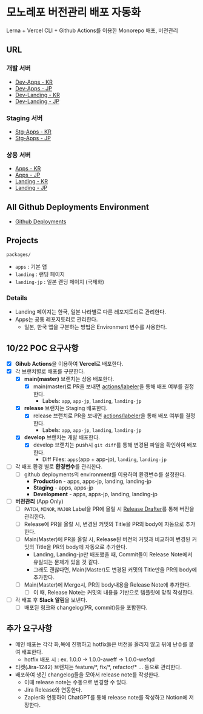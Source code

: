 # 모노레포 버전관리 배포 자동화

Lerna + Vercel CLI + Github Actions를 이용한 Monorepo 배포, 버전관리

## URL

### 개발 서버

- [Dev-Apps - KR](https://dev-monorepo-version-control-apps.vercel.app/)
- [Dev-Apps - JP](https://dev-monorepo-version-control-apps-jp.vercel.app/)
- [Dev-Landing - KR](https://dev-monorepo-version-control-landing.vercel.app/)
- [Dev-Landing - JP](https://dev-monorepo-version-control-landing-jp.vercel.app/)

### Staging 서버

- [Stg-Apps - KR](https://stg-monorepo-version-control-apps.vercel.app/)
- [Stg-Apps - JP](https://stg-monorepo-version-control-apps-jp.vercel.app/)

### 상용 서버

- [Apps - KR](https://monorepo-version-control-apps.vercel.app/)
- [Apps - JP](https://monorepo-version-control-apps-jp.vercel.app/)
- [Landing - KR](https://monorepo-version-control-landing.vercel.app/)
- [Landing - JP](https://monorepo-version-control-landing-jp.vercel.app/)

## All Github Deployments Environment

- [Github Deployments](https://github.com/Raoun4136/monorepo-version-control/deployments)

## Projects

`packages/`

- `apps` : 기본 앱
- `landing` : 랜딩 페이지
- `landing-jp` : 일본 랜딩 페이지 (국제화)

### Details

- Landing 페이지는 한국, 일본 나라별로 다른 레포지토리로 관리한다.
- Apps는 공통 레포지토리로 관리한다.
  - 일본, 한국 앱을 구분하는 방법은 Environment 변수를 사용한다.

## 10/22 POC 요구사항

- [x] **Gihub Actions**을 이용하여 **Vercel**로 배포한다.
- [x] 각 브랜치별로 배포를 구분한다.
  - [x] **main(master)** 브랜치는 상용 배포한다.
    - [x] main(master)로 PR을 보내면 [actions/labeler](https://github.com/actions/labeler)을 통해 배포 여부를 결정한다.
      - Labels: `app`, `app-jp`, `landing`, `landing-jp`
  - [x] **release** 브랜치는 Staging 배포한다.
    - [x] release 브랜치로 PR을 보내면 [actions/labeler](https://github.com/actions/labeler)을 통해 배포 여부를 결정한다.
      - Labels: `app`, `app-jp`, `landing`, `landing-jp`
  - [x] **develop** 브랜치는 개발 배포한다.
    - [x] develop 브랜치는 push시 `git diff`를 통해 변경된 파일을 확인하여 배포한다.
      - Diff Files: `apps`(app + app-jp), `landing`, `landing-jp`
- [ ] 각 배포 환경 별로 **환경변수**를 관리한다.
  - [ ] github deployments의 environment를 이용하여 환경변수를 설정한다.
    - **Production** - apps, apps-jp, landing, landing-jp
    - **Staging** - apps, apps-jp
    - **Development** - apps, apps-jp, landing, landing-jp
- [ ] **버전관리** (App Only)
  - [ ] `PATCH`, `MINOR`, `MAJOR` Label을 PR에 올릴 시 [Release Drafter](https://github.com/marketplace/actions/release-drafter)를 통해 버전을 관리한다.
  - [ ] Release에 PR을 올릴 시, 변경된 커밋의 Title을 PR의 body에 자동으로 추가한다.
  - [ ] Main(Master)에 PR을 올릴 시, Release된 버전의 커밋과 비교하여 변경된 커밋의 Title을 PR의 body에 자동으로 추가한다.
    - Landing, Landing-jp만 배포했을 때, Commit들이 Release Note에서 유실되는 문제가 있을 것 같다.
    - 그래도 괜찮다면, Main(Master)도 변경된 커밋의 Title만을 PR의 body에 추가한다.
  - [ ] Main(Master)에 Merge시, PR의 body내용을 Release Note에 추가한다.
    - [ ] 이 때, Release Note는 커밋의 내용을 기반으로 템플릿에 맞춰 작성한다.
- [ ] 각 배포 후 **Slack 알림**을 보낸다.
  - [ ] 배포된 링크와 changelog(PR, commit)등을 포함한다.

## 추가 요구사항

- 메인 배포는 각각 화,목에 진행하고 hotfix들은 버전을 올리지 않고 뒤에 난수를 붙여 배포한다.
  - hotfix 배포 시 : ex. 1.0.0 -> 1.0.0-aweff -> 1.0.0-wefqd
- 티켓(Jira-1242) 브랜치는 feature/\*, fix/\*, refactor/\* ... 등으로 관리한다.
- 배포하여 생긴 changelog들을 모아서 release note를 작성한다.
  - 이때 release note는 수동으로 변경할 수 있다.
  - Jira Release와 연동한다.
  - Zapier와 연동하여 ChatGPT를 통해 release note를 작성하고 Notion에 저장한다.
